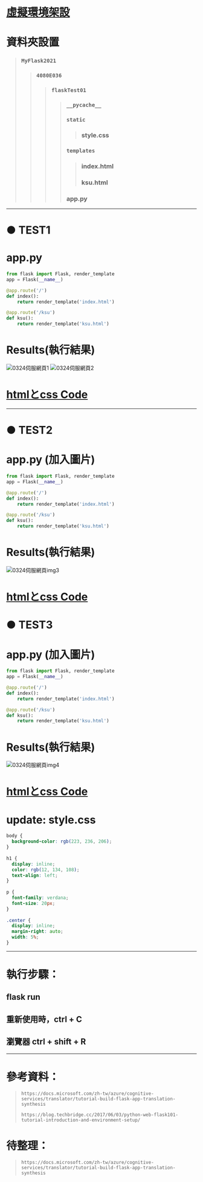 # [虛擬環境架設](https://github.com/ChengHan16/Cs4high_4080E036/blob/master/%E4%BC%BA%E6%9C%8D%E7%B6%B2%E9%A0%81%E7%A8%8B%E5%BC%8F%E8%A8%AD%E8%A8%88%E3%80%8A109-2%E3%80%8B/%E8%99%9B%E6%93%AC%E7%92%B0%E5%A2%83%E6%9E%B6%E8%A8%AD.md)
# 資料夾設置
> ### `MyFlask2021`
>> ### `4080E036`
>>> ### `flaskTest01`
>>>> ### `__pycache__`
>>>> ### `static`
>>>>> ### style.css
>>>> ### `templates`
>>>>> ### index.html
>>>>> ### ksu.html
>>>> ### app.py
___
# ● TEST1 
# app.py
```python
from flask import Flask, render_template
app = Flask(__name__)

@app.route('/')
def index():
    return render_template('index.html')

@app.route('/ksu')
def ksu():
    return render_template('ksu.html')
```
# Results(執行結果)
![0324伺服網頁1](https://github.com/ChengHan16/Cs4high_4080E036/blob/master/image/0324%E4%BC%BA%E6%9C%8D%E7%B6%B2%E9%A0%811.PNG)
![0324伺服網頁2](https://github.com/ChengHan16/Cs4high_4080E036/blob/master/image/0324%E4%BC%BA%E6%9C%8D%E7%B6%B2%E9%A0%812.PNG)
# [htmlとcss Code](https://github.com/ChengHan16/Cs4high_4080E036/blob/master/%E4%BC%BA%E6%9C%8D%E7%B6%B2%E9%A0%81%E7%A8%8B%E5%BC%8F%E8%A8%AD%E8%A8%88%E3%80%8A109-2%E3%80%8B/html%E3%81%A8css%20(2021-03-24).md)
___
# ● TEST2
# app.py (加入圖片)
```python
from flask import Flask, render_template
app = Flask(__name__)

@app.route('/')
def index():
    return render_template('index.html')

@app.route('/ksu')
def ksu():
    return render_template('ksu.html')
```
# Results(執行結果)
![0324伺服網頁img3](https://github.com/ChengHan16/Cs4high_4080E036/blob/master/image/0324%E4%BC%BA%E6%9C%8D%E7%B6%B2%E9%A0%81image3.PNG)
# [htmlとcss Code](https://github.com/ChengHan16/Cs4high_4080E036/blob/master/%E4%BC%BA%E6%9C%8D%E7%B6%B2%E9%A0%81%E7%A8%8B%E5%BC%8F%E8%A8%AD%E8%A8%88%E3%80%8A109-2%E3%80%8B/html%E3%81%A8css%20(2021-03-24).md)
# ● TEST3
# app.py (加入圖片)
```python
from flask import Flask, render_template
app = Flask(__name__)

@app.route('/')
def index():
    return render_template('index.html')

@app.route('/ksu')
def ksu():
    return render_template('ksu.html')
```
# Results(執行結果)
![0324伺服網頁img4](https://github.com/ChengHan16/Cs4high_4080E036/blob/master/image/0324%E4%BC%BA%E6%9C%8D%E7%B6%B2%E9%A0%81image4.PNG)
# [htmlとcss Code](https://github.com/ChengHan16/Cs4high_4080E036/blob/master/%E4%BC%BA%E6%9C%8D%E7%B6%B2%E9%A0%81%E7%A8%8B%E5%BC%8F%E8%A8%AD%E8%A8%88%E3%80%8A109-2%E3%80%8B/html%E3%81%A8css%20(2021-03-24).md)

# update: style.css
```css
body {
  background-color: rgb(223, 236, 206);
}
  
h1 {
  display: inline;
  color: rgb(12, 134, 108);
  text-align: left;
}
  
p {
  font-family: verdana;
  font-size: 20px;
}
 
.center {
  display: inline;
  margin-right: auto;
  width: 5%;
}
```
___
# 執行步驟：
## flask run
## 重新使用時，ctrl + C
## 瀏覽器 ctrl + shift + R 
___
# 參考資料：
> `https://docs.microsoft.com/zh-tw/azure/cognitive-services/translator/tutorial-build-flask-app-translation-synthesis`<p>
> `https://blog.techbridge.cc/2017/06/03/python-web-flask101-tutorial-introduction-and-environment-setup/`
# 待整理：
> `https://docs.microsoft.com/zh-tw/azure/cognitive-services/translator/tutorial-build-flask-app-translation-synthesis`
